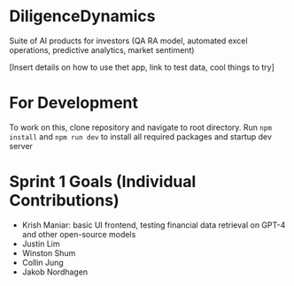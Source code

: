 # DiligenceDynamics
Suite of AI products for investors (QA RA model, automated excel operations, predictive analytics, market sentiment)

[Insert details on how to use thet app, link to test data, cool things to try]

# For Development
To work on this, clone repository and navigate to root directory.
Run `npm install` and `npm run dev` to install all required packages and startup dev server

# Sprint 1 Goals (Individual Contributions)

<ul>
  <li>Krish Maniar: basic UI frontend, testing financial data retrieval on GPT-4 and other open-source models</li>
  <li>Justin Lim</li>
  <li>Winston Shum</li>
  <li>Collin Jung</li>
  <li>Jakob Nordhagen</li>
</ul>
